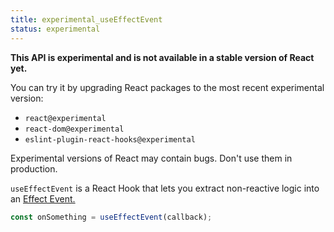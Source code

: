 ```yaml
---
title: experimental_useEffectEvent
status: experimental
---
```


<Wip>

**This API is experimental and is not available in a stable version of React yet.**

You can try it by upgrading React packages to the most recent experimental version:

-   `react@experimental`
-   `react-dom@experimental`
-   `eslint-plugin-react-hooks@experimental`

Experimental versions of React may contain bugs. Don't use them in production.

</Wip>

<Intro>

`useEffectEvent` is a React Hook that lets you extract non-reactive logic into an [Effect Event.](../../learn/separating-events-from-effects#declaring-an-effect-event)

```js
const onSomething = useEffectEvent(callback);
```

</Intro>

<InlineToc />
